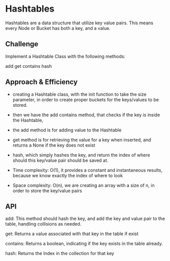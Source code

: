 # Hashtables

Hashtables are a data structure that utilize key value pairs. This means every Node or Bucket has both a key, and a value.

## Challenge

Implement a Hashtable Class with the following methods:

add
get
contains
hash

## Approach & Efficiency

+ creating a Hashtable class, with the init function to take the size parameter, in order to create proper buckets for the keys/values to be stored.

+ then we have the add contains method, that checks if the key is inside the Hashtable,

+ the add method is for adding value to the Hashtable
+ get method is for retrieving the value for a key when inserted, and returns a None if the key does not exist
+ hash, which simply hashes the key, and return the index of where should this key/value pair should be saved at.
+ Time complexity: O(1), it provides a constant and instantaneous results, because we know exactly the index of where to look

+ Space complexity: O(n), we are creating an array with a size of n, in order to store the key/value pairs

## API

add: This method should hash the key, and add the key and value pair to the table, handling collisions as needed.

get: Returns a value associated with that key in the table if exist

contains: Returns a boolean, indicating if the key exists in the table already.

hash: Returns the Index in the collection for that key

